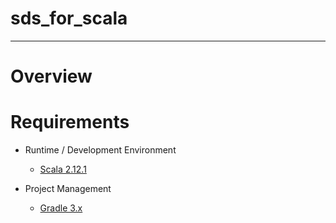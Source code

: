# sds_for_scala

---
# Overview



# Requirements

* Runtime / Development Environment
    * [Scala 2.12.1](https://www.scala-lang.org/)

* Project Management
    * [Gradle 3.x](http://gradle.org/)
